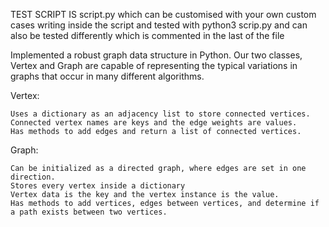 TEST SCRIPT IS script.py which can be customised with your own custom cases writing inside the script and tested with python3 scrip.py and can also be tested differently which is commented in the last of the file



Implemented a robust graph data structure in Python. Our two classes, Vertex and Graph are capable of representing the typical variations in graphs that occur in many different algorithms.

Vertex:

    Uses a dictionary as an adjacency list to store connected vertices.
    Connected vertex names are keys and the edge weights are values.
    Has methods to add edges and return a list of connected vertices.


Graph:

    Can be initialized as a directed graph, where edges are set in one direction.
    Stores every vertex inside a dictionary
    Vertex data is the key and the vertex instance is the value.
    Has methods to add vertices, edges between vertices, and determine if a path exists between two vertices.


